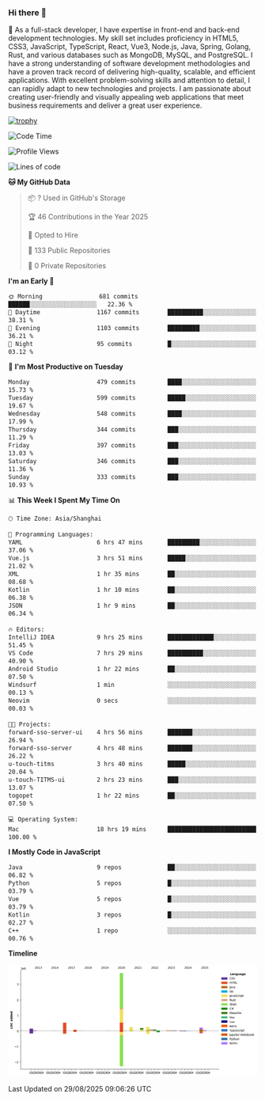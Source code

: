 ### Hi there 👋

🌱 As a full-stack developer, I have expertise in front-end and back-end development technologies. My skill set includes proficiency in HTML5, CSS3, JavaScript, TypeScript, React, Vue3, Node.js, Java, Spring, Golang, Rust, and various databases such as MongoDB, MySQL, and PostgreSQL. I have a strong understanding of software development methodologies and have a proven track record of delivering high-quality, scalable, and efficient applications. With excellent problem-solving skills and attention to detail, I can rapidly adapt to new technologies and projects. I am passionate about creating user-friendly and visually appealing web applications that meet business requirements and deliver a great user experience.

[![trophy](https://github-profile-trophy.vercel.app/?username=elton&rank=SECRET,SSS,SS,S,AAA,AA,A&theme=onedark&no-frame=true&margin-w=10)](https://github.com/ryo-ma/github-profile-trophy)

<!--START_SECTION:waka-->
![Code Time](http://img.shields.io/badge/Code%20Time-1%2C872%20hrs%2059%20mins-blue)

![Profile Views](http://img.shields.io/badge/Profile%20Views-0-blue)

![Lines of code](https://img.shields.io/badge/From%20Hello%20World%20I%27ve%20Written-5.8%20million%20lines%20of%20code-blue)

**🐱 My GitHub Data** 

> 📦 ? Used in GitHub's Storage 
 > 
> 🏆 46 Contributions in the Year 2025
 > 
> 💼 Opted to Hire
 > 
> 📜 133 Public Repositories 
 > 
> 🔑 0 Private Repositories 
 > 
**I'm an Early 🐤** 

```text
🌞 Morning                681 commits         ██████░░░░░░░░░░░░░░░░░░░   22.36 % 
🌆 Daytime                1167 commits        ██████████░░░░░░░░░░░░░░░   38.31 % 
🌃 Evening                1103 commits        █████████░░░░░░░░░░░░░░░░   36.21 % 
🌙 Night                  95 commits          █░░░░░░░░░░░░░░░░░░░░░░░░   03.12 % 
```
📅 **I'm Most Productive on Tuesday** 

```text
Monday                   479 commits         ████░░░░░░░░░░░░░░░░░░░░░   15.73 % 
Tuesday                  599 commits         █████░░░░░░░░░░░░░░░░░░░░   19.67 % 
Wednesday                548 commits         ████░░░░░░░░░░░░░░░░░░░░░   17.99 % 
Thursday                 344 commits         ███░░░░░░░░░░░░░░░░░░░░░░   11.29 % 
Friday                   397 commits         ███░░░░░░░░░░░░░░░░░░░░░░   13.03 % 
Saturday                 346 commits         ███░░░░░░░░░░░░░░░░░░░░░░   11.36 % 
Sunday                   333 commits         ███░░░░░░░░░░░░░░░░░░░░░░   10.93 % 
```


📊 **This Week I Spent My Time On** 

```text
🕑︎ Time Zone: Asia/Shanghai

💬 Programming Languages: 
YAML                     6 hrs 47 mins       █████████░░░░░░░░░░░░░░░░   37.06 % 
Vue.js                   3 hrs 51 mins       █████░░░░░░░░░░░░░░░░░░░░   21.02 % 
XML                      1 hr 35 mins        ██░░░░░░░░░░░░░░░░░░░░░░░   08.68 % 
Kotlin                   1 hr 10 mins        ██░░░░░░░░░░░░░░░░░░░░░░░   06.38 % 
JSON                     1 hr 9 mins         ██░░░░░░░░░░░░░░░░░░░░░░░   06.34 % 

🔥 Editors: 
IntelliJ IDEA            9 hrs 25 mins       █████████████░░░░░░░░░░░░   51.45 % 
VS Code                  7 hrs 29 mins       ██████████░░░░░░░░░░░░░░░   40.90 % 
Android Studio           1 hr 22 mins        ██░░░░░░░░░░░░░░░░░░░░░░░   07.50 % 
Windsurf                 1 min               ░░░░░░░░░░░░░░░░░░░░░░░░░   00.13 % 
Neovim                   0 secs              ░░░░░░░░░░░░░░░░░░░░░░░░░   00.03 % 

🐱‍💻 Projects: 
forward-sso-server-ui    4 hrs 56 mins       ███████░░░░░░░░░░░░░░░░░░   26.94 % 
forward-sso-server       4 hrs 48 mins       ███████░░░░░░░░░░░░░░░░░░   26.22 % 
u-touch-titms            3 hrs 40 mins       █████░░░░░░░░░░░░░░░░░░░░   20.04 % 
u-touch-TITMS-ui         2 hrs 23 mins       ███░░░░░░░░░░░░░░░░░░░░░░   13.07 % 
togopet                  1 hr 22 mins        ██░░░░░░░░░░░░░░░░░░░░░░░   07.50 % 

💻 Operating System: 
Mac                      18 hrs 19 mins      █████████████████████████   100.00 % 
```

**I Mostly Code in JavaScript** 

```text
Java                     9 repos             ██░░░░░░░░░░░░░░░░░░░░░░░   06.82 % 
Python                   5 repos             █░░░░░░░░░░░░░░░░░░░░░░░░   03.79 % 
Vue                      5 repos             █░░░░░░░░░░░░░░░░░░░░░░░░   03.79 % 
Kotlin                   3 repos             █░░░░░░░░░░░░░░░░░░░░░░░░   02.27 % 
C++                      1 repo              ░░░░░░░░░░░░░░░░░░░░░░░░░   00.76 % 
```



**Timeline**

![Lines of Code chart](https://raw.githubusercontent.com/elton/elton/main/assets/bar_graph.png)


 Last Updated on 29/08/2025 09:06:26 UTC
<!--END_SECTION:waka-->

<!--
**elton/elton** is a ✨ _special_ ✨ repository because its `README.md` (this file) appears on your GitHub profile.

Here are some ideas to get you started:

- 🔭 I’m currently working on ...
- 🌱 I’m currently learning ...
- 👯 I’m looking to collaborate on ...
- 🤔 I’m looking for help with ...
- 💬 Ask me about ...
- 📫 How to reach me: ...
- 😄 Pronouns: ...
- ⚡ Fun fact: ...
-->
